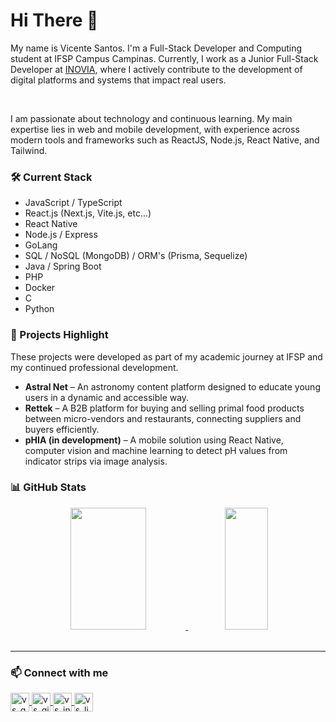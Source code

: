 # Hi There 👋

My name is Vicente Santos. I'm a Full-Stack Developer and Computing student at IFSP Campus Campinas. Currently, I work as a Junior Full-Stack Developer at [INOVIA](https://inoviacorp.ai/), where I actively contribute to the development of digital platforms and systems that impact real users.

<br />

I am passionate about technology and continuous learning. My main expertise lies in web and mobile development, with experience across modern tools and frameworks such as ReactJS, Node.js, React Native, and Tailwind.

### 🛠️ Current Stack

- JavaScript / TypeScript
- React.js (Next.js, Vite.js, etc...)
- React Native
- Node.js / Express
- GoLang
- SQL / NoSQL (MongoDB) / ORM's (Prisma, Sequelize)
- Java / Spring Boot
- PHP
- Docker
- C
- Python

### 🧠 Projects Highlight
These projects were developed as part of my academic journey at IFSP and my continued professional development.
- **Astral Net** – An astronomy content platform designed to educate young users in a dynamic and accessible way.
- **Rettek** – A B2B platform for buying and selling primal food products between micro-vendors and restaurants, connecting suppliers and buyers efficiently.
- **pHIA (in development)** – A mobile solution using React Native, computer vision and machine learning to detect pH values from indicator strips via image analysis.


### 📊 GitHub Stats

<div align="center">
	<a href="https://beacons.ai/SantosVicente">
		<img width="49%" height="195px" src="https://github-readme-stats.vercel.app/api?username=SantosVicente&show_icons=true&theme=radical&rank_icon=github" />	
  		<img width="37%" height="195px" src="https://github-readme-stats.vercel.app/api/top-langs/?username=SantosVicente&layout=compact&theme=radical" />
	</a>
</div>

<br />

<hr />

### 📫 Connect with me
	
<div>
	<a href="mailto:vidosantos45@gmail.com" target="_blank">
		<img align="center" alt="vs_gmail" height="30" src="https://img.shields.io/badge/Gmail-D14836?style=for-the-badge&logo=gmail&logoColor=white" />
	</a>
	<a href="https://gitlab.com/SantosVicente" target="_blank">
		<img align="center" alt="vs_gitlab" height="30" src="https://img.shields.io/badge/GitLab-330F63?style=for-the-badge&logo=gitlab&logoColor=white" />
	</a>
	<a href="https://www.instagram.com/santos.vicente.js_/" target="_blank">
		<img align="center" alt="vs_insta" height="30" src="https://img.shields.io/badge/Instagram-E4405F?style=for-the-badge&logo=instagram&logoColor=white" />
	</a>
	<a href="https://www.linkedin.com/in/santosvicente2302/" target="_blank">
		<img align="center" alt="vs_linke" height="30" src="https://img.shields.io/badge/LinkedIn-0077B5?style=for-the-badge&logo=linkedin&logoColor=white" />
	</a>
</div>
